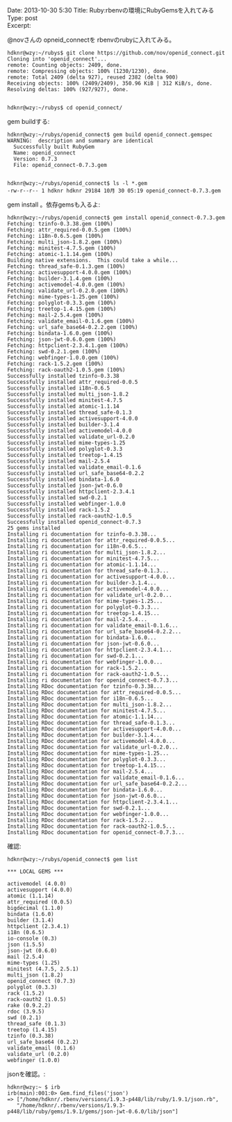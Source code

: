 Date: 2013-10-30  5:30
Title: Ruby:rbenvの環境にRubyGemsを入れてみる
Type: post  
Excerpt:   


@novさんの opneid_connectを rbenvのrubyに入れてみる。

    hdknr@wzy:~/rubys$ git clone https://github.com/nov/openid_connect.git
    Cloning into 'openid_connect'...
    remote: Counting objects: 2409, done.
    remote: Compressing objects: 100% (1230/1230), done.
    remote: Total 2409 (delta 927), reused 2382 (delta 900)
    Receiving objects: 100% (2409/2409), 350.96 KiB | 312 KiB/s, done.
    Resolving deltas: 100% (927/927), done.


    hdknr@wzy:~/rubys$ cd openid_connect/

gem buildする:

    hdknr@wzy:~/rubys/openid_connect$ gem build openid_connect.gemspec 
    WARNING:  description and summary are identical
      Successfully built RubyGem
      Name: openid_connect
      Version: 0.7.3
      File: openid_connect-0.7.3.gem
      
    
    hdknr@wzy:~/rubys/openid_connect$ ls -l *.gem
    -rw-r--r-- 1 hdknr hdknr 29184 10月 30 05:19 openid_connect-0.7.3.gem


gem install 。依存gemsも入るよ: 

    hdknr@wzy:~/rubys/openid_connect$ gem install openid_connect-0.7.3.gem 
    Fetching: tzinfo-0.3.38.gem (100%)
    Fetching: attr_required-0.0.5.gem (100%)
    Fetching: i18n-0.6.5.gem (100%)
    Fetching: multi_json-1.8.2.gem (100%)
    Fetching: minitest-4.7.5.gem (100%)
    Fetching: atomic-1.1.14.gem (100%)
    Building native extensions.  This could take a while...
    Fetching: thread_safe-0.1.3.gem (100%)
    Fetching: activesupport-4.0.0.gem (100%)
    Fetching: builder-3.1.4.gem (100%)
    Fetching: activemodel-4.0.0.gem (100%)
    Fetching: validate_url-0.2.0.gem (100%)
    Fetching: mime-types-1.25.gem (100%)
    Fetching: polyglot-0.3.3.gem (100%)
    Fetching: treetop-1.4.15.gem (100%)
    Fetching: mail-2.5.4.gem (100%)
    Fetching: validate_email-0.1.6.gem (100%)
    Fetching: url_safe_base64-0.2.2.gem (100%)
    Fetching: bindata-1.6.0.gem (100%)
    Fetching: json-jwt-0.6.0.gem (100%)
    Fetching: httpclient-2.3.4.1.gem (100%)
    Fetching: swd-0.2.1.gem (100%)
    Fetching: webfinger-1.0.0.gem (100%)
    Fetching: rack-1.5.2.gem (100%)
    Fetching: rack-oauth2-1.0.5.gem (100%)
    Successfully installed tzinfo-0.3.38
    Successfully installed attr_required-0.0.5
    Successfully installed i18n-0.6.5
    Successfully installed multi_json-1.8.2
    Successfully installed minitest-4.7.5
    Successfully installed atomic-1.1.14
    Successfully installed thread_safe-0.1.3
    Successfully installed activesupport-4.0.0
    Successfully installed builder-3.1.4
    Successfully installed activemodel-4.0.0
    Successfully installed validate_url-0.2.0
    Successfully installed mime-types-1.25
    Successfully installed polyglot-0.3.3
    Successfully installed treetop-1.4.15
    Successfully installed mail-2.5.4
    Successfully installed validate_email-0.1.6
    Successfully installed url_safe_base64-0.2.2
    Successfully installed bindata-1.6.0
    Successfully installed json-jwt-0.6.0
    Successfully installed httpclient-2.3.4.1
    Successfully installed swd-0.2.1
    Successfully installed webfinger-1.0.0
    Successfully installed rack-1.5.2
    Successfully installed rack-oauth2-1.0.5
    Successfully installed openid_connect-0.7.3
    25 gems installed
    Installing ri documentation for tzinfo-0.3.38...
    Installing ri documentation for attr_required-0.0.5...
    Installing ri documentation for i18n-0.6.5...
    Installing ri documentation for multi_json-1.8.2...
    Installing ri documentation for minitest-4.7.5...
    Installing ri documentation for atomic-1.1.14...
    Installing ri documentation for thread_safe-0.1.3...
    Installing ri documentation for activesupport-4.0.0...
    Installing ri documentation for builder-3.1.4...
    Installing ri documentation for activemodel-4.0.0...
    Installing ri documentation for validate_url-0.2.0...
    Installing ri documentation for mime-types-1.25...
    Installing ri documentation for polyglot-0.3.3...
    Installing ri documentation for treetop-1.4.15...
    Installing ri documentation for mail-2.5.4...
    Installing ri documentation for validate_email-0.1.6...
    Installing ri documentation for url_safe_base64-0.2.2...
    Installing ri documentation for bindata-1.6.0...
    Installing ri documentation for json-jwt-0.6.0...
    Installing ri documentation for httpclient-2.3.4.1...
    Installing ri documentation for swd-0.2.1...
    Installing ri documentation for webfinger-1.0.0...
    Installing ri documentation for rack-1.5.2...
    Installing ri documentation for rack-oauth2-1.0.5...
    Installing ri documentation for openid_connect-0.7.3...
    Installing RDoc documentation for tzinfo-0.3.38...
    Installing RDoc documentation for attr_required-0.0.5...
    Installing RDoc documentation for i18n-0.6.5...
    Installing RDoc documentation for multi_json-1.8.2...
    Installing RDoc documentation for minitest-4.7.5...
    Installing RDoc documentation for atomic-1.1.14...
    Installing RDoc documentation for thread_safe-0.1.3...
    Installing RDoc documentation for activesupport-4.0.0...
    Installing RDoc documentation for builder-3.1.4...
    Installing RDoc documentation for activemodel-4.0.0...
    Installing RDoc documentation for validate_url-0.2.0...
    Installing RDoc documentation for mime-types-1.25...
    Installing RDoc documentation for polyglot-0.3.3...
    Installing RDoc documentation for treetop-1.4.15...
    Installing RDoc documentation for mail-2.5.4...
    Installing RDoc documentation for validate_email-0.1.6...
    Installing RDoc documentation for url_safe_base64-0.2.2...
    Installing RDoc documentation for bindata-1.6.0...
    Installing RDoc documentation for json-jwt-0.6.0...
    Installing RDoc documentation for httpclient-2.3.4.1...
    Installing RDoc documentation for swd-0.2.1...
    Installing RDoc documentation for webfinger-1.0.0...
    Installing RDoc documentation for rack-1.5.2...
    Installing RDoc documentation for rack-oauth2-1.0.5...
    Installing RDoc documentation for openid_connect-0.7.3...

確認:

    hdknr@wzy:~/rubys/openid_connect$ gem list
    
    *** LOCAL GEMS ***
    
    activemodel (4.0.0)
    activesupport (4.0.0)
    atomic (1.1.14)
    attr_required (0.0.5)
    bigdecimal (1.1.0)
    bindata (1.6.0)
    builder (3.1.4)
    httpclient (2.3.4.1)
    i18n (0.6.5)
    io-console (0.3)
    json (1.5.5)
    json-jwt (0.6.0)
    mail (2.5.4)
    mime-types (1.25)
    minitest (4.7.5, 2.5.1)
    multi_json (1.8.2)
    openid_connect (0.7.3)
    polyglot (0.3.3)
    rack (1.5.2)
    rack-oauth2 (1.0.5)
    rake (0.9.2.2)
    rdoc (3.9.5)
    swd (0.2.1)
    thread_safe (0.1.3)
    treetop (1.4.15)
    tzinfo (0.3.38)
    url_safe_base64 (0.2.2)
    validate_email (0.1.6)
    validate_url (0.2.0)
    webfinger (1.0.0)

jsonを確認。:

    hdknr@wzy:~ $ irb
    irb(main):001:0> Gem.find_files('json')
    => ["/home/hdknr/.rbenv/versions/1.9.3-p448/lib/ruby/1.9.1/json.rb", 
       "/home/hdknr/.rbenv/versions/1.9.3-p448/lib/ruby/gems/1.9.1/gems/json-jwt-0.6.0/lib/json"]  
    
